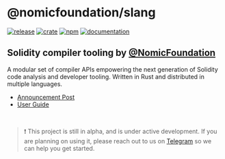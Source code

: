 # @nomicfoundation/slang

<!-- _PRODUCT_README_ (keep in sync) -->

[![release](https://img.shields.io/github/v/tag/NomicFoundation/slang?label=GitHub%20Release&logo=github&sort=semver&logoColor=white)](https://github.com/NomicFoundation/slang/releases)
[![crate](https://img.shields.io/crates/v/slang_solidity?label=Rust%20Crate&logo=rust&logoColor=white)](https://crates.io/crates/slang_solidity)
[![npm](https://img.shields.io/npm/v/@nomicfoundation/slang?label=NPM%20Package&logo=npm&logoColor=white)](https://www.npmjs.com/package/@nomicfoundation/slang)
[![documentation](https://img.shields.io/github/deployments/NomicFoundation/slang/github-pages?label=Documentation&logo=gitbook&logoColor=white)](https://nomicfoundation.github.io/slang)

## Solidity compiler tooling by [@NomicFoundation](https://github.com/NomicFoundation)

A modular set of compiler APIs empowering the next generation of Solidity code analysis and developer tooling.
Written in Rust and distributed in multiple languages.

-   [Announcement Post](https://medium.com/nomic-foundation-blog/slang-rethnet-2ad465fd7880)
-   [User Guide](https://nomicfoundation.github.io/slang/user-guide/npm-package/)

<br/>

> ❗ This project is still in alpha, and is under active development.
> If you are planning on using it, please reach out to us on [Telegram](https://t.me/+pxApdT-Ssn5hMTFh) so we can help you get started.
